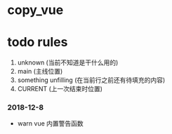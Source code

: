 # copy_vue

# todo rules

1. unknown (当前不知道是干什么用的)
2. main (主线位置)
3. something unfilling (在当前行之前还有待填充的内容)
4. CURRENT (上一次结束时位置)

### 2018-12-8
* warn vue 内置警告函数